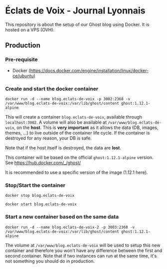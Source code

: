 # Éclats de Voix - Journal Lyonnais

This repository is about the setup of our Ghost blog using Docker. It is hosted on a VPS (OVH).

## Production

### Pre-requisite

- Docker (https://docs.docker.com/engine/installation/linux/docker-ce/ubuntu)

### Create and start the docker container

`docker run -d --name blog.eclats-de-voix -p 3002:2368 -v /var/www/blog.eclats-de-voix:/var/lib/ghost/content ghost:1.12.1-alpine`

This will create a container `blog.eclats-de-voix`, available through `localhost:3002`.
A volume will also be available at `/var/www/blog.eclats-de-voix`, on the **host**. This is **very important** as it allows the data (DB, images, themes, ...) to live outside of the container life cycle. If the container is destroyed for any reason, your DB is safe.

Note that if the host itself is destroyed, the data are **lost**.

This container will be based on the official `ghost:1.12.1-alpine` version. See https://hub.docker.com/_/ghost/

It is recommended to use a specific version of the image (1.12.1 here).

### Stop/Start the container

`docker stop blog.eclats-de-voix`

`docker start blog.eclats-de-voix`

### Start a new container based on the same data

`docker run -d --name blog.eclats-de-voix-2 -p 3003:2368 -v /var/www/blog.eclats-de-voix:/var/lib/ghost/content ghost:1.12.1-alpine`

The volume at `/var/www/blog.eclats-de-voix` will be used to setup this new container and therefore you won't have any difference between the first and second container.
Note that if two instances can run at the same time, it's not something you should do in production.
